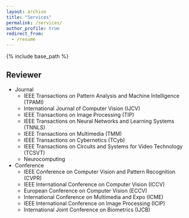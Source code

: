 ```yaml
---
layout: archive
title: "Services"
permalink: /services/
author_profile: true
redirect_from:
  - /resume
---
```


{% include base_path %}

## Reviewer
- Journal
    + IEEE Transactions on Pattern Analysis and Machine Intelligence (TPAMI)
    + International Journal of Computer Vision (IJCV)
    + IEEE Transactions on Image Processing (TIP)
    + IEEE Transactions on Neural Networks and Learning Systems (TNNLS)
    + IEEE Transactions on Multimedia (TMM)
    + IEEE Transactions on Cybernetics (TCyb)
    + IEEE Transactions on Circuits and Systems for Video Technology (TCSVT)
    + Neurocomputing
- Conference
    + IEEE Conference on Computer Vision and Pattern Recognition (CVPR)
    + IEEE International Conference on Computer Vision (ICCV)
    + European Conference on Computer Vision (ECCV)
    + International Conference on Multimedia and Expo (ICME)
    + IEEE International Conference on Image Processing (ICIP)
    + International Joint Conference on Biometrics (IJCB)
